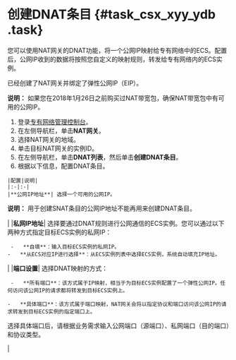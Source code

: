 # 创建DNAT条目 {#task_csx_xyy_ydb .task}

您可以使用NAT网关的DNAT功能，将一个公网IP映射给专有网络中的ECS。配置后，公网IP收到的数据将按照您自定义的映射规则，转发给专有网络内的ECS实例。

已经创建了NAT网关并绑定了弹性公网IP（EIP）。

**说明：** 如果您在2018年1月26日之前购买过NAT带宽包，确保NAT带宽包中有可用的公网IP。

1.  登录[专有网络管理控制台](https://vpcnext.console.aliyun.com/nat/)。 
2.   在左侧导航栏，单击**NAT网关**。 
3.   选择NAT网关的地域。 
4.   单击目标NAT网关的实例ID。 
5.   在左侧导航栏，单击**DNAT列表**，然后单击**创建DNAT条目**。 
6.   根据以下信息，配置DNAT条目。 

    |配置|说明|
    |:-|:-|
    |**公网IP地址**| 选择一个可用的公网IP。

 **说明：** 用于创建SNAT条目的公网IP地址不能再用来创建DNAT条目。

 |
    |**私网IP地址**| 选择要通过DNAT规则进行公网通信的ECS实例。您可以通过以下两种方式指定目标ECS实例的私网IP：

     -   **自填**：输入目标ECS实例的私网IP。
    -   **从ECS对应IP进行选择**：从ECS实例列表中选择ECS实例，系统自动填充IP地址。
 |
    |**端口设置**| 选择DNAT映射的方式：

     -   **所有端口**：该方式属于IP映射，相当于为目标ECS实例配置了一个弹性公网IP。任何访问该公网IP的请求都将转发到目标ECS实例上。

    -   **具体端口**：该方式属于端口映射，NAT网关会将以指定协议和端口访问该公网IP的请求转发到目标ECS实例的指定端口上。

选择具体端口后，请根据业务需求输入公网端口（源端口）、私网端口（目的端口）和协议类型。

 |


